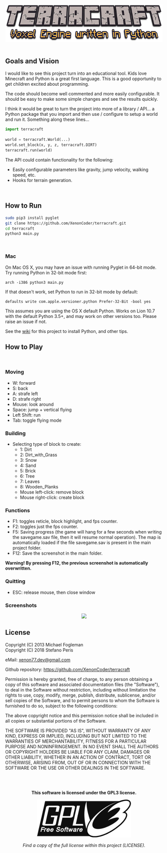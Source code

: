 <p align="center"><img src="/Terracraft.png" width="600" >
<br>
<br>

## Goals and Vision

I would like to see this project turn into an educational tool. Kids love Minecraft and Python is a great first language.
This is a good opportunity to get children excited about programming.

The code should become well commented and more easily configurable. It should be easy to make some simple changes
and see the results quickly.

I think it would be great to turn the project into more of a library / API... a Python package that you import and then
use / configure to setup a world and run it. Something along these lines...


```python
import terracraft

world = terracraft.World(...)
world.set_block(x, y, z, terracraft.DIRT)
terracraft.run(world)
```

The API could contain functionality for the following:

- Easily configurable parameters like gravity, jump velocity, walking speed, etc.
- Hooks for terrain generation.
<br/>

## How to Run

```bash
sudo pip3 install pyglet
git clone https://github.com/XenonCoder/terracraft.git
cd terracraft
python3 main.py
```
<br/>

### Mac

On Mac OS X, you may have an issue with running Pyglet in 64-bit mode. Try running Python in 32-bit mode first:

```shell
arch -i386 python3 main.py
```

If that doesn't work, set Python to run in 32-bit mode by default:

```shell
defaults write com.apple.versioner.python Prefer-32-Bit -bool yes 
```

This assumes you are using the OS X default Python.  Works on Lion 10.7 with the default Python 3.5+, and may work on other versions too.  Please raise an issue if not.

See the [wiki](https://github.com/XenonCoder/terracraft/wiki) for this project to install Python, and other tips.
<br/>

## How to Play
<br/>

### Moving

- W: forward
- S: back
- A: strafe left
- D: strafe right
- Mouse: look around
- Space: jump + vertical flying
- Left Shift: run
- Tab: toggle flying mode

### Building

- Selecting type of block to create:
    - 1: Dirt
    - 2: Dirt_with_Grass
    - 3: Snow
    - 4: Sand
    - 5: Brick
    - 6: Tree
    - 7: Leaves
    - 8: Wooden_Planks
    - Mouse left-click: remove block
    - Mouse right-click: create block
    
### Functions

- F1: toggles reticle, block highlight, and fps counter.
- F2: toggles just the fps counter.
- F5: Saving progress (the game will hang for a few seconds when writing the savegame.sav file, then it will resume normal operation). The       map is automatically loaded if the file savegame.sav is present in the main project folder.
- F12: Save the screenshot in the main folder.

**Warning! By pressing F12, the previous screenshot is automatically overwritten.**

### Quitting

- ESC: release mouse, then close window

### Screenshots

<p align="center"><img src="https://s9.postimg.org/cmjhqtlof/Schermata_del_2018-04-05_15-35-54.png" >


## License

Copyright (C) 2013 Michael Fogleman<br>
Copyright (C) 2018 Stefano Peris<br>

eMail: <xenon77.dev@gmail.com><br>

Github repository: <https://github.com/XenonCoder/terracraft><br>

Permission is hereby granted, free of charge, to any person obtaining a copy of this software and associated
documentation files (the "Software"), to deal in the Software without restriction, including without limitation
the rights to use, copy, modify, merge, publish, distribute, sublicense, and/or sell copies of the Software,
and to permit persons to whom the Software is furnished to do so, subject to the following conditions:

The above copyright notice and this permission notice shall be included in all copies or substantial portions
of the Software.

THE SOFTWARE IS PROVIDED "AS IS", WITHOUT WARRANTY OF ANY KIND, EXPRESS OR IMPLIED, INCLUDING BUT NOT LIMITED
TO THE WARRANTIES OF MERCHANTABILITY, FITNESS FOR A PARTICULAR PURPOSE AND NONINFRINGEMENT. IN NO EVENT SHALL
THE AUTHORS OR COPYRIGHT HOLDERS BE LIABLE FOR ANY CLAIM, DAMAGES OR OTHER LIABILITY, WHETHER IN AN ACTION
OF CONTRACT, TORT OR OTHERWISE, ARISING FROM, OUT OF OR IN CONNECTION WITH THE SOFTWARE OR THE USE OR OTHER
DEALINGS IN THE SOFTWARE.

<br>
<br>

<p align="center"><b>This software is licensed under the GPL3 license.</b>

<p align="center"><img src="/gpl3_logo.png" width="300" >

<p align="center"><i>Find a copy of the full license within this project (LICENSE).</i>
